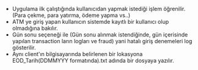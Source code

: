 * Uygulama ilk çalıştığında kullanıcıdan yapmak istediği işlem öğrenilir.(Para çekme, para yatırma, ödeme yapma vs..) 
* ATM ye giriş yapan kullanıcın sistemde kayıtlı bir kullanıcı olup olmadığına bakılır.
* Gün sonu seçeneği ile (Gün sonu alınmak istendiğinde, gün içerisinde yapılan transaction ların logları ve fraud) yani hatalı giriş denemeleri log gösterilir. 
* Aynı client'ın bilgisayarında belirlenen bir lokasyona EOD_Tarih(DDMMYYY formatında).txt adında bir dosyaya yazılır.


